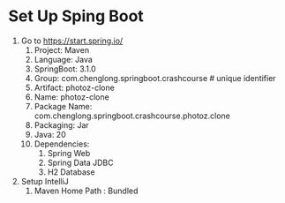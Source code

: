# Set Up Sping Boot

1. Go to https://start.spring.io/
   1. Project: Maven
   2. Language: Java
   3. SpringBoot: 3.1.0
   4. Group: com.chenglong.springboot.crashcourse # unique identifier
   5. Artifact: photoz-clone
   6. Name: photoz-clone
   7. Package Name: com.chenglong.springboot.crashcourse.photoz.clone
   8. Packaging: Jar
   9. Java: 20
   10. Dependencies:
       1. Spring Web
       2. Spring Data JDBC
       3. H2 Database
2. Setup IntelliJ
   1. Maven Home Path : Bundled